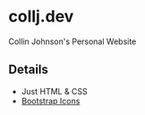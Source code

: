 # collj.dev
Collin Johnson's Personal Website

## Details

- Just HTML & CSS
- [Bootstrap Icons](https://icons.getbootstrap.com/)
